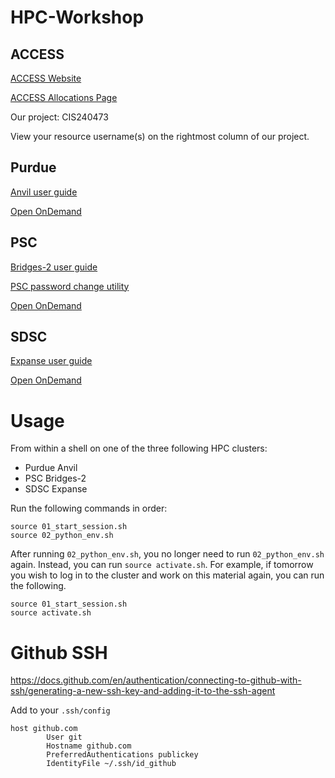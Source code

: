 # HPC-Workshop

## ACCESS

[ACCESS Website](https://access-ci.org/)

[ACCESS Allocations Page](https://allocations.access-ci.org/)

Our project: CIS240473

View your resource username(s) on the rightmost column of our project.

## Purdue

[Anvil user guide](https://www.rcac.purdue.edu/knowledge/anvil)

[Open OnDemand](https://ondemand.anvil.rcac.purdue.edu/)

## PSC

[Bridges-2 user guide](https://www.psc.edu/resources/bridges-2/user-guide/)

[PSC password change utility](https://apr.psc.edu/)

[Open OnDemand](https://ondemand.bridges2.psc.edu/)

## SDSC

[Expanse user guide](https://www.sdsc.edu/systems/expanse/user_guide.html)

[Open OnDemand](https://portal.expanse.sdsc.edu/)

# Usage

From within a shell on one of the three following HPC clusters:

- Purdue Anvil
- PSC Bridges-2
- SDSC Expanse

Run the following commands in order:

```shell
source 01_start_session.sh
source 02_python_env.sh
```

After running `02_python_env.sh`, you no longer need to run `02_python_env.sh` again.
Instead, you can run `source activate.sh`.
For example, if tomorrow you wish to log in to the cluster and work on this material again, you can run the following.

```shell
source 01_start_session.sh
source activate.sh
```

# Github SSH

https://docs.github.com/en/authentication/connecting-to-github-with-ssh/generating-a-new-ssh-key-and-adding-it-to-the-ssh-agent

Add to your `.ssh/config`

```shell
host github.com
        User git
        Hostname github.com
        PreferredAuthentications publickey
        IdentityFile ~/.ssh/id_github
```
